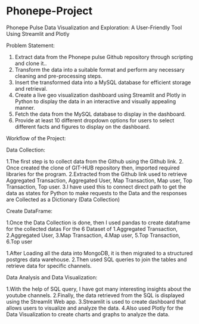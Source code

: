 # Phonepe-Project

Phonepe Pulse Data Visualization and Exploration: A User-Friendly Tool Using Streamlit and Plotly

Problem Statement:
1. Extract data from the Phonepe pulse Github repository through scripting and
clone it..
2. Transform the data into a suitable format and perform any necessary cleaning
and pre-processing steps.
3. Insert the transformed data into a MySQL database for efficient storage and
retrieval.
4. Create a live geo visualization dashboard using Streamlit and Plotly in Python
to display the data in an interactive and visually appealing manner.
5. Fetch the data from the MySQL database to display in the dashboard.
6. Provide at least 10 different dropdown options for users to select different
facts and figures to display on the dashboard.


Workflow of the Project:

Data Collection:

1.The first step is to collect data from the Github using the Github link. 2. Once created the clone of GIT-HUB repository then,
imported required libraries for the program.
2.Extracted from the Github link used to retrieve Aggregated Transaction, Aggregated User, Map Transaction, Map user, Top Transaction, Top user. 
3.I have used this to connect direct path to get the data as states for Python to make requests to the Data and the responses are Collected as a Dictionary (Data Collection)

Create DataFrame:

1.Once the Data Collection is done, then I used pandas to create dataframe for the collected datas
For the 6 Dataset of
1.Aggregated Transaction, 
2.Aggregated User, 
3.Map Transaction, 
4.Map user,
5.Top Transaction, 
6.Top user

1.After Loading all the data into MongoDB, it is then migrated to a structured postgres data warehouse. 2.Then used SQL queries to join the tables and retrieve data for specific channels.

Data Analysis and Data Visualization:

1.With the help of SQL query, I have got many interesting insights about the youtube channels. 2.Finally, the data retrieved from the SQL is displayed using the Streamlit Web app. 3.Streamlit is used to create dashboard that allows users to visualize and analyze the data. 4.Also used Plotly for the Data Visualization to create charts and graphs to analyze the data.
